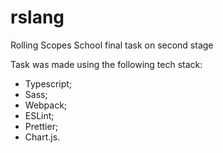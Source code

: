 # rslang
Rolling Scopes School final task on second stage

Task was made using the following tech stack:
 - Typescript;
 - Sass;
 - Webpack;
 - ESLint;
 - Prettier;
 - Chart.js.
